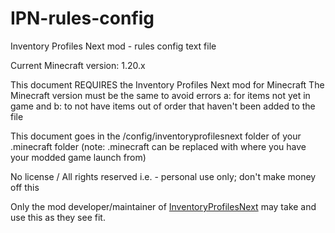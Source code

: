 # IPN-rules-config
Inventory Profiles Next mod - rules config text file

Current Minecraft version: 1.20.x

This document REQUIRES the Inventory Profiles Next mod for Minecraft
The Minecraft version must be the same to avoid errors
  a: for items not yet in game and
  b: to not have items out of order that haven't been added to the file

This document goes in the /config/inventoryprofilesnext folder of your .minecraft folder
  (note: .minecraft can be replaced with where you have your modded game launch from)


No license / All rights reserved
i.e. - personal use only; don't make money off this

Only the mod developer/maintainer of [InventoryProfilesNext](https://modrinth.com/mod/inventory-profiles-next) may take and use this as they see fit.
